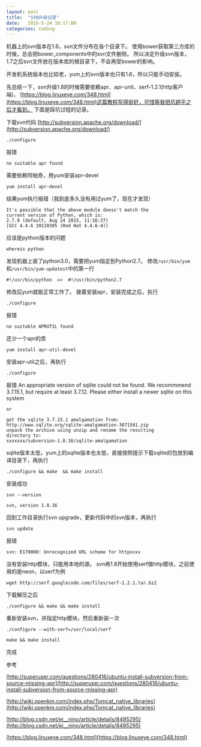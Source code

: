 ```yaml
---
layout: post
title:  "SVN升级记录"
date:   2016-5-24 18:17:00
categories: coding
---
```


机器上的svn版本在1.6，svn文件分布在各个目录下。
使用bower获取第三方库的时候，总会把bower_components中的svn文件删除。
所以决定升级svn版本，1.7之后svn文件放在版本库的根目录下，不会再受bower的影响。

开发机系统版本也比较老，yum上的svn版本也只有1.6，所以只能手动安装。

先总结一下，svn升级1.8的时候需要依赖apr、apr-unit、serf-1.2.1(http客户端)，
[https://blog.linuxeye.com/348.html](https://blog.linuxeye.com/348.html)这篇教程写得挺好，可惜等我把坑趟平之后才看到。
下面是踩坑过程的记录。

下载svn代码
[http://subversion.apache.org/download/](http://subversion.apache.org/download/)

    ./configure

报错

    no suitable apr found

需要依赖阿帕奇，用yum安装apr-devel

    yum install apr-devel

结果yum执行报错（我到底多久没有用过yum了，现在才发现）

    It's possible that the above module doesn't match the
    current version of Python, which is:
    2.7.9 (default, Aug 24 2015, 11:16:37) 
    [GCC 4.4.6 20120305 (Red Hat 4.4.6-4)]

应该是python版本的问题

    whereis python

发现机器上装了python3.0，需要把yum指定到Python2.7。
修改`/usr/bin/yum`和`/usr/bin/yum-updatest`中的第一行

    #!/usr/bin/python  =>  #!/usr/bin/python2.7

修改后yum就能正常工作了。
接着安装apr，安装完成之后，执行

    ./configure

报错

    no suitable APRUTIL found

还少一个apr的库

    yum install apr-util-devel

安装apr-util之后，再执行

    ./configure

报错
    An appropriate version of sqlite could not be found.  We recommmend
    3.7.15.1, but require at least 3.7.12.
    Please either install a newer sqlite on this system

    or

    get the sqlite 3.7.15.1 amalgamation from:
    http://www.sqlite.org/sqlite-amalgamation-3071501.zip
    unpack the archive using unzip and rename the resulting
    directory to:
    xxxxxxx/subversion-1.8.16/sqlite-amalgamation

sqlite版本太低，yum上的sqlite版本也太低，直接按照提示下载sqlite的包放到编译目录下，再执行

    ./configure && make  && make install

安装成功

    svn --version

    svn, version 1.8.16

回到工作目录执行svn upgrade，更新代码中的svn版本，再执行

    svn update

报错

    svn: E170000: Unrecognized URL scheme for httpxxxx

没有安装http模块，只能用本地的源。
svn再1.8开始使用serf做http模块，之前使用的是neon，以serf为例

    wget http://serf.googlecode.com/files/serf-1.2.1.tar.bz2

下载解压之后

    ./configure && make && make install

重新安装svn，并指定http模块，然后重新装一次

    ./configure --with-serf=/usr/local/serf

    make && make install

完成

参考

[http://superuser.com/questions/280416/ubuntu-install-subversion-from-source-missing-apr](http://superuser.com/questions/280416/ubuntu-install-subversion-from-source-missing-apr)

[http://wiki.openkm.com/index.php/Tomcat_native_libraries](http://wiki.openkm.com/index.php/Tomcat_native_libraries)

[http://blog.csdn.net/ei__nino/article/details/8495295](http://blog.csdn.net/ei__nino/article/details/8495295)

[https://blog.linuxeye.com/348.html](https://blog.linuxeye.com/348.html)
